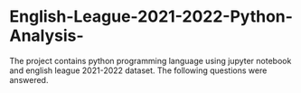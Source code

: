 # English-League-2021-2022-Python-Analysis-
The project contains python programming language using jupyter notebook and english league 2021-2022 dataset. The following questions were answered.
